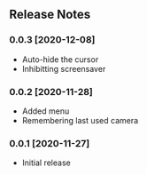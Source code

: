 ## Release Notes ##


### 0.0.3 [2020-12-08] ###

* Auto-hide the cursor
* Inhibitting screensaver


### 0.0.2 [2020-11-28] ###

* Added menu
* Remembering last used camera


### 0.0.1 [2020-11-27] ###

* Initial release
